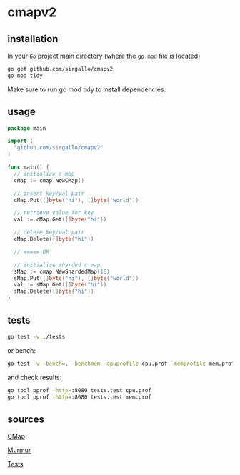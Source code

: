 # cmapv2

## installation

In your `Go` project main directory (where the `go.mod` file is located)
```bash
go get github.com/sirgallo/cmapv2
go mod tidy
```

Make sure to run go mod tidy to install dependencies.


## usage

```go
package main

import (
  "github.com/sirgallo/cmapv2"
)

func main() {
  // initialize c map
  cMap := cmap.NewCMap()

  // insert key/val pair
  cMap.Put([]byte("hi"), []byte("world"))

  // retrieve value for key
  val := cMap.Get([]byte("hi"))

  // delete key/val pair
  cMap.Delete([]byte("hi"))

  // ===== OR

  // initialize sharded c map
  sMap := cmap.NewShardedMap(16)
  sMap.Put([]byte("hi"), []byte("world"))
  val := sMap.Get([]byte("hi"))
  sMap.Delete([]byte("hi"))
}
```

## tests

```bash
go test -v ./tests
```

or bench:
```bash
go test -v -bench=. -benchmem -cpuprofile cpu.prof -memprofile mem.prof ./tests
```

and check results:
```bash
go tool pprof -http=:8080 tests.test cpu.prof
go tool pprof -http=:8080 tests.test mem.prof
```

## sources

[CMap](./docs/CMap.md)

[Murmur](./docs/Murmur.md)

[Tests](./docs/Tests.md)